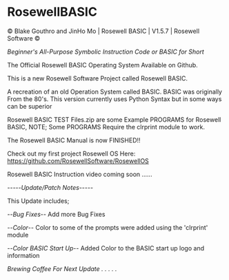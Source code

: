 # RosewellBASIC

© Blake Gouthro and JinHo Mo | Rosewell BASIC | V1.5.7 | Rosewell Software ©

*Beginner's All-Purpose Symbolic Instruction Code or BASIC for Short*

The Official Rosewell BASIC Operating System Available on Github.

This is a new Rosewell Software Project called Rosewell BASIC.

A recreation of an old Operation System called BASIC.
BASIC was originally From the 80's.
This version currently uses Python Syntax but in some ways can be superior

Rosewell BASIC TEST Files.zip are some Example PROGRAMS for Rosewell BASIC, NOTE; Some PROGRAMS Require the clrprint module to work.

The Rosewell BASIC Manual is now FINISHED!!

Check out my first project Rosewell OS Here:
https://github.com/RosewellSoftware/RosewellOS

Rosewell BASIC Instruction video coming soon ......

-----*Update/Patch Notes*-----

This Update includes;

--*Bug Fixes*-- Add more Bug Fixes

--*Color*-- Color to some of the prompts were added using the 'clrprint' module

--*Color BASIC Start Up*-- Added Color to the BASIC start up logo and information

*Brewing Coffee For Next Update . . . . .*
